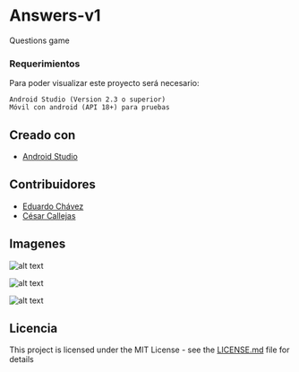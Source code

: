 # Answers-v1
Questions game

### Requerimientos
Para poder visualizar este proyecto será necesario:

```
Android Studio (Version 2.3 o superior)
Móvil con android (API 18+) para pruebas 
```

## Creado con

* [Android Studio](https://developer.android.com/studio/index.html) 

## Contribuidores

* [Eduardo Chávez](https://github.com/eduardo3150)
* [César Callejas](https://github.com/LyckanSv)

## Imagenes

![alt text](http://i.imgur.com/XgATFty.png "Logo Title Text 1")

![alt text](http://i.imgur.com/LxKg7Zd.png "Logo Title Text 1")

![alt text](http://i.imgur.com/Rbctvdt.png "Logo Title Text 1")

## Licencia

This project is licensed under the MIT License - see the [LICENSE.md](LICENSE) file for details
